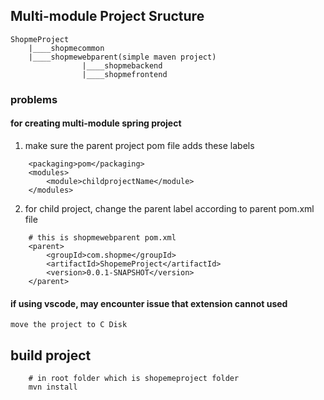 ## Multi-module Project Sructure
```
ShopmeProject
    |____shopmecommon
    |____shopmewebparent(simple maven project)
                |____shopmebackend
                |____shopmefrontend
```

### problems 

#### for creating multi-module spring project

1. make sure the parent project pom file adds these labels

```
    <packaging>pom</packaging>
    <modules>
        <module>childprojectName</module>
    </modules>
```

2. for child project, change the parent label according to parent pom.xml file
```
    # this is shopmewebparent pom.xml
    <parent>
        <groupId>com.shopme</groupId>
        <artifactId>ShopemeProject</artifactId>   
        <version>0.0.1-SNAPSHOT</version>
    </parent>
```

#### if using vscode, may encounter issue that extension cannot used

    move the project to C Disk

## build project
```
    # in root folder which is shopemeproject folder
    mvn install
```